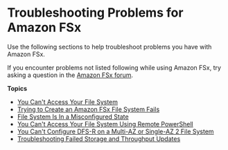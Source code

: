 # Troubleshooting Problems for Amazon FSx<a name="troubleshooting"></a>

Use the following sections to help troubleshoot problems you have with Amazon FSx\. 

If you encounter problems not listed following while using Amazon FSx, try asking a question in the [Amazon FSx forum](https://forums.aws.amazon.com/forum.jspa?forumID=308)\.

**Topics**
+ [You Can't Access Your File System](unable-to-access.md)
+ [Trying to Create an Amazon FSx File System Fails](unable-to-create-fs.md)
+ [File System Is In a Misconfigured State](misconfigured-ad-config.md)
+ [You Can't Access Your File System Using Remote PowerShell](remote-pwr-shell.md)
+ [You Can't Configure DFS\-R on a Multi\-AZ or Single\-AZ 2 File System](dfs-r.md)
+ [Troubleshooting Failed Storage and Throughput Updates](admin-actions-ts.md)